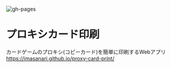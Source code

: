 ![gh-pages](https://github.com/iMasanari/proxy-card-print/workflows/gh-pages/badge.svg)

# プロキシカード印刷

カードゲームのプロキシ(コピーカード)を簡単に印刷するWebアプリ  
https://imasanari.github.io/proxy-card-print/
